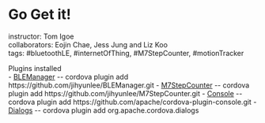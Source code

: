 Go Get it!
====

instructor: Tom Igoe<br/>
collaborators: Eojin Chae, Jess Jung and Liz Koo<br/>
tags: #bluetoothLE, #internetOfThing, #M7StepCounter, #motionTracker<br/>

<p>
Plugins installed<br/>
- <a href="https://github.com/jihyunlee/BLEManager">BLEManager</a> -- cordova plugin add https://github.com/jihyunlee/BLEManager.git
- <a href="https://github.com/jihyunlee/M7StepCounter">M7StepCounter</a> -- cordova plugin add https://github.com/jihyunlee/M7StepCounter.git
- <a href="https://github.com/apache/cordova-plugin-console">Console</a> -- cordova plugin add https://github.com/apache/cordova-plugin-console.git
- <a href="https://github.com/apache/cordova-plugin-dialogs/blob/master/doc/index.md">Dialogs</a> -- cordova plugin add org.apache.cordova.dialogs
</p>
